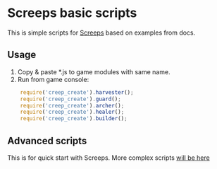 Screeps basic scripts
=====================

This is simple scripts for  [Screeps](http://screeps.com/) based on examples from docs.

Usage
-----

1. Copy & paste *.js to game modules with same name.
2. Run from game console:

```javascript
    require('creep_create').harvester();
    require('creep_create').guard();
    require('creep_create').archer();
    require('creep_create').healer();
    require('creep_create').builder();
```

Advanced scripts
----------------

This is for quick start with Screeps. More complex scripts [will be here](https://github.com/urvalla/screeps)
